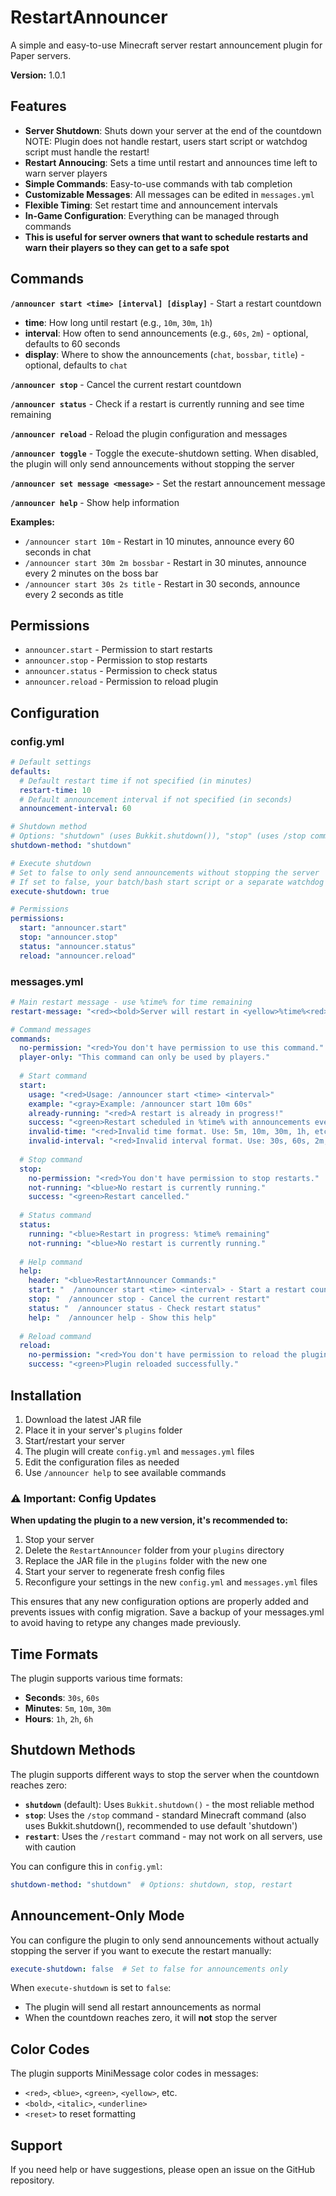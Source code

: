 # RestartAnnouncer

A simple and easy-to-use Minecraft server restart announcement plugin for Paper servers.

**Version:** 1.0.1

## Features

- **Server Shutdown**: Shuts down your server at the end of the countdown NOTE: Plugin does not handle restart, users start script or watchdog script must handle the restart!
- **Restart Annoucing**: Sets a time until restart and announces time left to warn server players
- **Simple Commands**: Easy-to-use commands with tab completion
- **Customizable Messages**: All messages can be edited in `messages.yml`
- **Flexible Timing**: Set restart time and announcement intervals
- **In-Game Configuration**: Everything can be managed through commands
- **This is useful for server owners that want to schedule restarts and warn their players so they can get to a safe spot**

## Commands

**`/announcer start <time> [interval] [display]`** - Start a restart countdown
- **time**: How long until restart (e.g., `10m`, `30m`, `1h`)
- **interval**: How often to send announcements (e.g., `60s`, `2m`) - optional, defaults to 60 seconds
- **display**: Where to show the announcements (`chat`, `bossbar`, `title`) - optional, defaults to `chat`

**`/announcer stop`** - Cancel the current restart countdown

**`/announcer status`** - Check if a restart is currently running and see time remaining

**`/announcer reload`** - Reload the plugin configuration and messages

**`/announcer toggle`** - Toggle the execute-shutdown setting. When disabled, the plugin will only send announcements without stopping the server

**`/announcer set message <message>`** - Set the restart announcement message

**`/announcer help`** - Show help information

**Examples:**
- `/announcer start 10m` - Restart in 10 minutes, announce every 60 seconds in chat
- `/announcer start 30m 2m bossbar` - Restart in 30 minutes, announce every 2 minutes on the boss bar
- `/announcer start 30s 2s title` - Restart in 30 seconds, announce every 2 seconds as title

## Permissions

- `announcer.start` - Permission to start restarts
- `announcer.stop` - Permission to stop restarts  
- `announcer.status` - Permission to check status
- `announcer.reload` - Permission to reload plugin

## Configuration

### config.yml
```yaml
# Default settings
defaults:
  # Default restart time if not specified (in minutes)
  restart-time: 10
  # Default announcement interval if not specified (in seconds)
  announcement-interval: 60

# Shutdown method
# Options: "shutdown" (uses Bukkit.shutdown()), "stop" (uses /stop command), "restart" (uses /restart command)
shutdown-method: "shutdown"

# Execute shutdown
# Set to false to only send announcements without stopping the server
# If set to false, your batch/bash start script or a separate watchdog script must handle the server reboot
execute-shutdown: true

# Permissions
permissions:
  start: "announcer.start"
  stop: "announcer.stop"
  status: "announcer.status"
  reload: "announcer.reload"
```

### messages.yml
```yaml
# Main restart message - use %time% for time remaining
restart-message: "<red><bold>Server will restart in <yellow>%time%<red>!"

# Command messages
commands:
  no-permission: "<red>You don't have permission to use this command."
  player-only: "This command can only be used by players."
  
  # Start command
  start:
    usage: "<red>Usage: /announcer start <time> <interval>"
    example: "<gray>Example: /announcer start 10m 60s"
    already-running: "<red>A restart is already in progress!"
    success: "<green>Restart scheduled in %time% with announcements every %interval%"
    invalid-time: "<red>Invalid time format. Use: 5m, 10m, 30m, 1h, etc."
    invalid-interval: "<red>Invalid interval format. Use: 30s, 60s, 2m, etc."
  
  # Stop command
  stop:
    no-permission: "<red>You don't have permission to stop restarts."
    not-running: "<blue>No restart is currently running."
    success: "<green>Restart cancelled."
  
  # Status command
  status:
    running: "<blue>Restart in progress: %time% remaining"
    not-running: "<blue>No restart is currently running."
  
  # Help command
  help:
    header: "<blue>RestartAnnouncer Commands:"
    start: "  /announcer start <time> <interval> - Start a restart countdown"
    stop: "  /announcer stop - Cancel the current restart"
    status: "  /announcer status - Check restart status"
    help: "  /announcer help - Show this help"
  
  # Reload command
  reload:
    no-permission: "<red>You don't have permission to reload the plugin."
    success: "<green>Plugin reloaded successfully."
```

## Installation

1. Download the latest JAR file
2. Place it in your server's `plugins` folder
3. Start/restart your server
4. The plugin will create `config.yml` and `messages.yml` files
5. Edit the configuration files as needed
6. Use `/announcer help` to see available commands

### ⚠️ Important: Config Updates

**When updating the plugin to a new version, it's recommended to:**
1. Stop your server
2. Delete the `RestartAnnouncer` folder from your `plugins` directory
3. Replace the JAR file in the `plugins` folder with the new one
4. Start your server to regenerate fresh config files
5. Reconfigure your settings in the new `config.yml` and `messages.yml` files

This ensures that any new configuration options are properly added and prevents issues with config migration. Save a backup of your messages.yml to avoid having to retype any changes made previously.

## Time Formats

The plugin supports various time formats:

- **Seconds**: `30s`, `60s`
- **Minutes**: `5m`, `10m`, `30m`
- **Hours**: `1h`, `2h`, `6h`

## Shutdown Methods

The plugin supports different ways to stop the server when the countdown reaches zero:

- **`shutdown`** (default): Uses `Bukkit.shutdown()` - the most reliable method
- **`stop`**: Uses the `/stop` command - standard Minecraft command (also uses Bukkit.shutdown(), recommended to use default 'shutdown') 
- **`restart`**: Uses the `/restart` command - may not work on all servers, use with caution

You can configure this in `config.yml`:
```yaml
shutdown-method: "shutdown"  # Options: shutdown, stop, restart
```

## Announcement-Only Mode

You can configure the plugin to only send announcements without actually stopping the server if you want to execute the restart manually:

```yaml
execute-shutdown: false  # Set to false for announcements only
```

When `execute-shutdown` is set to `false`:
- The plugin will send all restart announcements as normal
- When the countdown reaches zero, it will **not** stop the server

## Color Codes

The plugin supports MiniMessage color codes in messages:

- `<red>`, `<blue>`, `<green>`, `<yellow>`, etc.
- `<bold>`, `<italic>`, `<underline>`
- `<reset>` to reset formatting

## Support

If you need help or have suggestions, please open an issue on the GitHub repository. 

